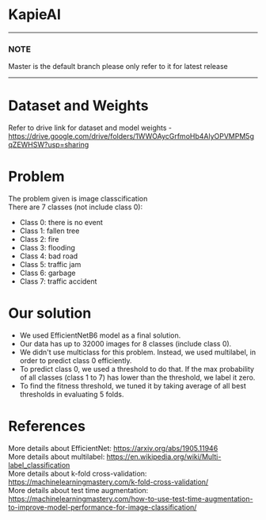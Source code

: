 # **KapieAI**<br>
---
### **NOTE**

Master is the default branch please only refer to it for latest release

---
# **Dataset and Weights**
Refer to drive link for dataset and model weights - https://drive.google.com/drive/folders/1WWOAycGrfmoHb4AlyOPVMPM5gqZEWHSW?usp=sharing</br>


# **Problem**
The problem given is image classcification  
There are 7 classes (not include class 0):  
+ Class 0: there is no event  
+ Class 1: fallen tree  
+ Class 2: fire  
+ Class 3: flooding  
+ Class 4: bad road  
+ Class 5: traffic jam  
+ Class 6: garbage  
+ Class 7: traffic accident
# Our solution  
- We used EfficientNetB6 model as a final solution.  
- Our data has up to 32000 images for 8 classes (include class 0).  
- We didn't use multiclass for this problem. Instead, we used multilabel, in order to predict class 0 efficiently.  
- To predict class 0, we used a threshold to do that. If the max probability of all classes (class 1 to 7) has lower than the threshold, we label it zero.  
- To find the fitness threshold, we tuned it by taking average of all best thresholds in evaluating 5 folds.
# References
More details about EfficientNet: https://arxiv.org/abs/1905.11946  
More details about multilabel: https://en.wikipedia.org/wiki/Multi-label_classification  
More details about k-fold cross-validation: https://machinelearningmastery.com/k-fold-cross-validation/  
More details about test time augmentation: https://machinelearningmastery.com/how-to-use-test-time-augmentation-to-improve-model-performance-for-image-classification/  
